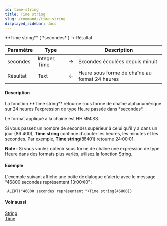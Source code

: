 ```yaml
---
id: time-string
title: Time string
slug: /commands/time-string
displayed_sidebar: docs
---
```


<!--REF #_command_.Time string.Syntax-->**Time string** ( *secondes* ) -> Résultat<!-- END REF-->
<!--REF #_command_.Time string.Params-->
| Paramètre | Type |  | Description |
| --- | --- | --- | --- |
| secondes | Integer, Time | &rarr; | Secondes écoulées depuis minuit |
| Résultat | Text | &larr; | Heure sous forme de chaîne au format 24 heures |

<!-- END REF-->

#### Description 

<!--REF #_command_.Time string.Summary-->La fonction **Time string** retourne sous forme de chaîne alphanumérique sur 24 heures l'expression de type Heure passée dans *secondes*.<!-- END REF-->

Le format appliqué à la chaîne est HH:MM:SS.

Si vous passez un nombre de secondes supérieur à celui qu'il y a dans un jour (86 400), **Time string** continue d'ajouter les heures, les minutes et les secondes. Par exemple, **Time string**(86401) retourne 24:00:01.

**Note :** Si vous voulez obtenir sous forme de chaîne une expression de type Heure dans des formats plus variés, utilisez la fonction [String](string.md). 

#### Exemple 

L'exemple suivant affiche une boîte de dialogue d'alerte avec le message “46800 secondes représentent 13:00:00” :

```4d
 ALERT("46800 secondes représentent "+Time string(46800))
```

#### Voir aussi 

[String](string.md)  
[Time](time.md)  